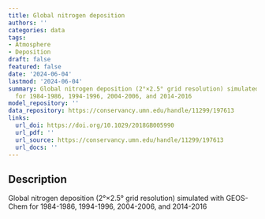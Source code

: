 ```yaml
---
title: Global nitrogen deposition
authors: ''
categories: data
tags:
- Atmosphere
- Deposition
draft: false
featured: false
date: '2024-06-04'
lastmod: '2024-06-04'
summary: Global nitrogen deposition (2°×2.5° grid resolution) simulated with GEOS-Chem
  for 1984-1986, 1994-1996, 2004-2006, and 2014-2016
model_repository: ''
data_repository: https://conservancy.umn.edu/handle/11299/197613
links:
  url_doi: https://doi.org/10.1029/2018GB005990
  url_pdf: ''
  url_source: https://conservancy.umn.edu/handle/11299/197613
  url_docs: ''
---
```


## Description

Global nitrogen deposition (2°×2.5° grid resolution) simulated with GEOS-Chem for 1984-1986, 1994-1996, 2004-2006, and 2014-2016

